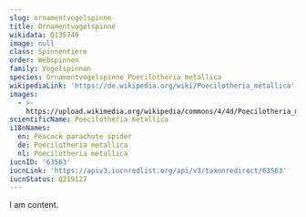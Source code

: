 ```yaml
---
slug: ornamentvogelspinne
title: Ornamentvogelspinne
wikidata: Q135749
image: null
class: Spinnentiere
order: Webspinnen
family: Vogelspinnen
species: Ornamentvogelspinne Poecilotheria metallica
wikipediaLink: 'https://de.wikipedia.org/wiki/Poecilotheria_metallica'
images:
  - >-
    https://upload.wikimedia.org/wikipedia/commons/4/4d/Poecilotheria_metallica.JPG
scientificName: Poecilotheria metallica
i18nNames:
  en: Peacock parachute spider
  de: Poecilotheria metallica
  nl: Poecilotheria metallica
iucnID: '63563'
iucnLink: 'https://apiv3.iucnredlist.org/api/v3/taxonredirect/63563'
iucnStatus: Q219127
---
```


I am content.
